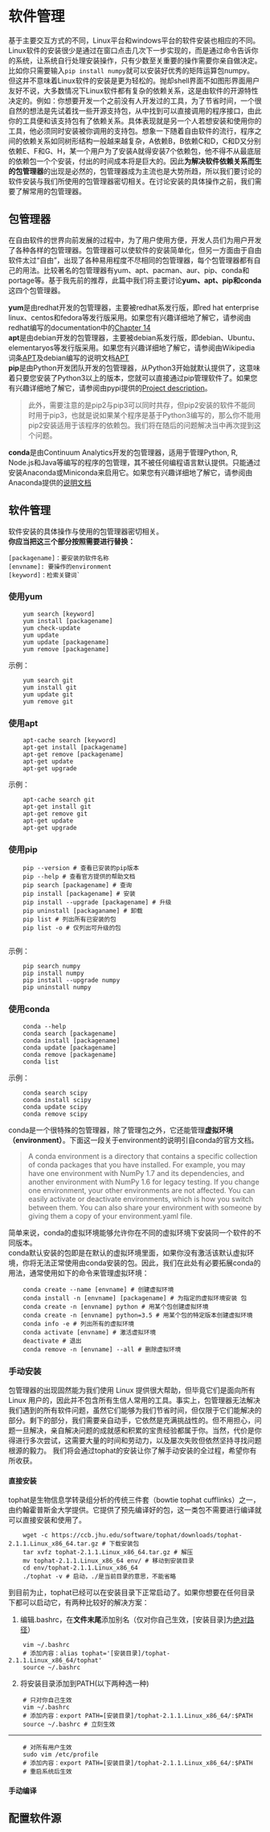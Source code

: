 # 软件管理  
基于主要交互方式的不同，Linux平台和windows平台的软件安装也相应的不同。Linux软件的安装很少是通过在窗口点击几次下一步实现的，而是通过命令告诉你的系统，让系统自行处理安装操作，只有少数至关重要的操作需要你亲自做决定。比如你只需要输入`pip install numpy`就可以安装好优秀的矩阵运算包numpy。  
但这并不意味着Linux软件的安装是更为轻松的。抛却shell界面不如图形界面用户友好不说，大多数情况下Linux软件都有复杂的依赖关系，这是由软件的开源特性决定的。例如：你想要开发一个之前没有人开发过的工具，为了节省时间，一个很自然的想法是先试着找一些开源支持包，从中找到可以直接调用的程序接口，由此你的工具便和该支持包有了依赖关系。具体表现就是另一个人若想安装和使用你的工具，他必须同时安装被你调用的支持包。想象一下随着自由软件的流行，程序之间的依赖关系如同树形结构一般越来越复杂，A依赖B，B依赖C和D，C和D又分别依赖E、F和G、H，某一个用户为了安装A就得安装7个依赖包，他不得不从最底层的依赖包一个个安装，付出的时间成本将是巨大的。因此**为解决软件依赖关系而生的包管理器**的出现是必然的，包管理器成为主流也是大势所趋，所以我们要讨论的软件安装与我们所使用的包管理器密切相关。在讨论安装的具体操作之前，我们需要了解常用的包管理器。  
## 包管理器  
在自由软件的世界向前发展的过程中，为了用户使用方便，开发人员们为用户开发了各种各样的包管理器。包管理器可以使软件的安装简单化，但另一方面由于自由软件太过“自由”，出现了各种易用程度不尽相同的包管理器，每个包管理器都有自己的用法。比较著名的包管理器有yum、apt、pacman、aur、pip、conda和portage等。基于我先前的推荐，此篇中我们将主要讨论**yum、apt、pip和conda**这四个包管理器。

**yum**是由redhat开发的包管理器，主要被redhat系发行版，即red hat enterprise linux、centos和fedora等发行版采用。如果您有兴趣详细地了解它，请参阅由redhat编写的documentation中的[Chapter 14](https://access.redhat.com/documentation/en-us/red_hat_enterprise_linux/5/html/deployment_guide/c1-yum)  
**apt**是由debian开发的包管理器，主要被debian系发行版，即debian、Ubuntu、elementaryos等发行版采用。如果您有兴趣详细地了解它，请参阅由Wikipedia词条[APT](https://zh.wikipedia.org/wiki/APT)及debian编写的说明文档[APT](https://wiki.debian.org/zh_CN/Apt)  
**pip**是由Python开发团队开发的包管理器，从Python3开始就默认提供了，这意味着只要您安装了Python3以上的版本，您就可以直接通过pip管理软件了。如果您有兴趣详细地了解它，请参阅由pypi提供的[Project description](https://pypi.org/project/pip/)。
> 此外，需要注意的是pip2与pip3可以同时共存，但pip2安装的软件不能同时用于pip3，也就是说如果某个程序是基于Python3编写的，那么你不能用pip2安装适用于该程序的依赖包。我们将在随后的问题解决当中再次提到这个问题。  

**conda**是由Continuum Analytics开发的包管理器，适用于管理Python, R, Node.js和Java等编写的程序的包管理，其不被任何编程语言默认提供。只能通过安装Anaconda或Miniconda来启用它。如果您有兴趣详细地了解它，请参阅由Anaconda提供的[说明文档](https://docs.conda.io/en/latest/)  
## 软件管理  
软件安装的具体操作与使用的包管理器密切相关。  
**你应当把这三个部分按照需要进行替换：**
```
[packagename]：要安装的软件名称 
[envname]: 要操作的environment 
[keyword]：检索关键词`
```

### 使用yum
```
    yum search [keyword]
    yum install [packagename]  
    yum check-update
    yum update
    yum update [packagename]
    yum remove [packagename]
```    
示例：  
```
    yum search git
    yum install git
    yum update git
    yum remove git
```    
### 使用apt
```
    apt-cache search [keyword]
    apt-get install [packagename]
    apt-get remove [packagename]
    apt-get update
    apt-get upgrade
```
示例：
```
    apt-cache search git
    apt-get install git
    apt-get remove git
    apt-get update
    apt-get upgrade
```
### 使用pip   
```  
    pip --version # 查看已安装的pip版本
    pip --help # 查看官方提供的帮助文档
    pip search [packagename] # 查询
    pip install [packagename] # 安装
    pip install --upgrade [packagename] # 升级
    pip uninstall [packaganame] # 卸载
    pip list # 列出所有已安装的包
    pip list -o # 仅列出可升级的包
    
```  
示例：
```  
    pip search numpy
    pip install numpy
    pip install --upgrade numpy
    pip uninstall numpy
```  
### 使用conda  
```   
    conda --help
    conda search [packagename]
    conda install [packagename]
    conda update [packagename]
    conda remove [packagename]
    conda list
```  
示例：
```
    conda search scipy
    conda install scipy
    conda update scipy
    conda remove scipy
```
conda是一个很特殊的包管理器，除了管理包之外，它还能管理**虚拟环境（environment）**。下面这一段关于environment的说明引自conda的官方文档。  

> A conda environment is a directory that contains a specific collection of conda packages that you have installed. For example, you may have one environment with NumPy 1.7 and its dependencies, and another environment with NumPy 1.6 for legacy testing. If you change one environment, your other environments are not affected. You can easily activate or deactivate environments, which is how you switch between them. You can also share your environment with someone by giving them a copy of your environment.yaml file.   

简单来说，conda的虚拟环境能够允许你在不同的虚拟环境下安装同一个软件的不同版本。  
conda默认安装的包即是在默认的虚拟环境里面，如果你没有激活该默认虚拟环境，你将无法正常使用由conda安装的包。因此，我们在此处有必要拓展conda的用法，通常使用如下的命令来管理虚拟环境：  

``` 
    conda create --name [envname] # 创建虚拟环境
    conda install -n [envname] [packagename] # 为指定的虚拟环境安装 包
    conda create -n [envname] python # 用某个包创建虚拟环境
    conda create -n [envname] python=3.5 # 用某个包的特定版本创建虚拟环境
    conda info -e # 列出所有的虚拟环境
    conda activate [envname] # 激活虚拟环境
    deactivate # 退出
    conda remove -n [envname] --all # 删除虚拟环境
```  
### 手动安装  
包管理器的出现固然能为我们使用 Linux 提供很大帮助，但毕竟它们是面向所有 Linux 用户的，因此并不包含所有生信人常用的工具。事实上，包管理器无法解决我们遇到的所有软件问题，虽然它们能够为我们节省时间，但仅限于它们能解决的部分。剩下的部分，我们需要亲自动手，它依然是充满挑战性的。但不用担心，问题一旦解决，亲自解决问题的成就感和积累的宝贵经验都属于你。当然，代价是你得进行多次尝试，这需要大量的时间和劳动力，以及屡次失败但依然坚持寻找问题根源的毅力。 
我们将会通过tophat的安装让你了解手动安装的全过程，希望你有所收获。
#### 直接安装  
tophat是生物信息学转录组分析的传统三件套（bowtie tophat cufflinks）之一，由约翰霍普斯金大学提供。它提供了预先编译好的包，这一类包不需要进行编译就可以直接安装和使用了。  
``` 
    wget -c https://ccb.jhu.edu/software/tophat/downloads/tophat-2.1.1.Linux_x86_64.tar.gz # 下载安装包
    tar xvfz tophat-2.1.1.Linux_x86_64.tar.gz # 解压
    mv tophat-2.1.1.Linux_x86_64 env/ # 移动到安装目录
    cd env/tophat-2.1.1.Linux_x86_64
    ./tophat -v # 启动，./是当前目录的意思，不能省略
```
到目前为止，tophat已经可以在安装目录下正常启动了。如果你想要在任何目录下都可以启动它，有两种比较好的解决方案：
1. 编辑.bashrc，在**文件末尾**添加别名（仅对你自己生效，[安装目录]为[绝对路径](https://www.baidu.com/)）
```
    vim ~/.bashrc
    # 添加内容：alias tophat='[安装目录]/tophat-2.1.1.Linux_x86_64/tophat'
    source ~/.bashrc
```
2. 将安装目录添加到PATH(以下两种选一种)
```
    # 只对你自己生效
    vim ~/.bashrc
    # 添加内容：export PATH=[安装目录]/tophat-2.1.1.Linux_x86_64/:$PATH
    source ~/.bashrc # 立刻生效
```
---
```
    # 对所有用户生效
    sudo vim /etc/profile
    # 添加内容：export PATH=[安装目录]/tophat-2.1.1.Linux_x86_64/:$PATH
    # 重启系统后生效
```

#### 手动编译  
  
## 配置软件源  


